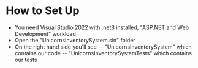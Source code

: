 # How to Set Up  
- You need Visual Studio 2022 with .net8 installed, "ASP.NET and Web Development" workload  
- Open the "UnicornsInventorySystem.sln" folder
- On the right hand side you'll see
-- "UnicornsInventorySystem" which contains our code
-- "UnicornsInventorySystemTests" which contains our tests
